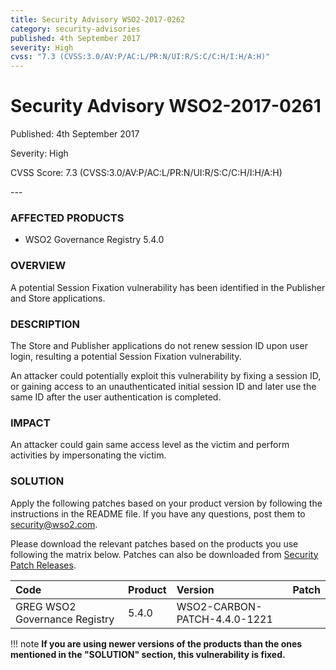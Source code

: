 ```yaml
---
title: Security Advisory WSO2-2017-0262
category: security-advisories
published: 4th September 2017
severity: High
cvss: "7.3 (CVSS:3.0/AV:P/AC:L/PR:N/UI:R/S:C/C:H/I:H/A:H)"
---
```


# Security Advisory WSO2-2017-0261

<p class="doc-version">Published: 4th September 2017</p>
<p class="doc-version">Severity: High</p>
<p class="doc-version">CVSS Score: 7.3 (CVSS:3.0/AV:P/AC:L/PR:N/UI:R/S:C/C:H/I:H/A:H)</p>
---

### AFFECTED PRODUCTS
* WSO2 Governance Registry 5.4.0


### OVERVIEW
A potential Session Fixation vulnerability has been identified in the Publisher and Store applications.


### DESCRIPTION
The Store and Publisher applications do not renew session ID upon user login, resulting a potential Session Fixation vulnerability.

An attacker could potentially exploit this vulnerability by fixing a session ID, or gaining access to an unauthenticated initial session ID and later use the same ID after the user authentication is completed.


### IMPACT
An attacker could gain same access level as the victim and perform activities by impersonating the victim.


### SOLUTION
Apply the following patches based on your product version by following the instructions in the README file. If you have any questions, post them to <security@wso2.com>.

Please download the relevant patches based on the products you use following the matrix below. Patches can also be downloaded from [Security Patch Releases](http://wso2.com/security-patch-releases/).

| **Code** | **Product**          | **Version** | **Patch**                    |
| :--- | :------ | :------ | :---- |
| GREG	WSO2 Governance Registry | 5.4.0 | WSO2-CARBON-PATCH-4.4.0-1221 |


!!! note
    **If you are using newer versions of the products than the ones mentioned in the "SOLUTION" section, this vulnerability is fixed.**
